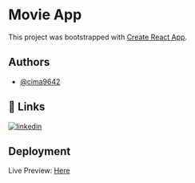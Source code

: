 # Movie App

This project was bootstrapped with [Create React App](https://github.com/facebook/create-react-app).

## Authors

- [@cima9642](https://www.github.com/cima9642)


## 🔗 Links

[![linkedin](https://img.shields.io/badge/linkedin-0A66C2?style=for-the-badge&logo=linkedin&logoColor=white)](https://www.linkedin.com/in/carlos-martinez-b66579214/)




## Deployment

Live Preview: [Here](https://movie-app-0ys6.onrender.com)
